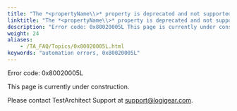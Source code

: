 ```yaml
--- 
title: "The *<propertyName\\>* property is deprecated and not supported in *<platformName\\>*. Please ensure that your UI controls are not identified by the *<propertyName\\>* property, and then try again."
linktitle: "The *<propertyName\\>* property is deprecated and not supported in *<platformName\\>*. Please ensure that your UI controls are not identified by the *<propertyName\\>* property, and then try again."
description: "Error code: 0x80020005L This page is currently under construction. Please contact TestArchitect Support at support@logigear.com ."
weight: 24
aliases: 
    - /TA_FAQ/Topics/0x80020005L.html
keywords: "automation errors, 0x80020005L"
---
```


Error code: 0x80020005L

This page is currently under construction.

Please contact TestArchitect Support at [support@logigear.com](mailto:support@logigear.com).




